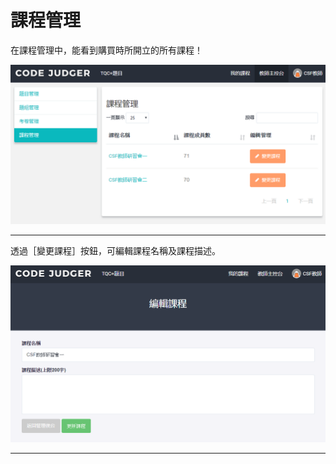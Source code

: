 # 課程管理 #

在課程管理中，能看到購買時所開立的所有課程！

![](/assets/cjmd02教師主控台-04-課程管理-00.png)

---

透過［變更課程］按鈕，可編輯課程名稱及課程描述。

![](/assets/cjmd02教師主控台-04-課程管理-01-編輯課程.png)

---


